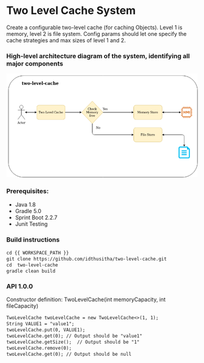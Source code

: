 # Two Level Cache System

Create a configurable two-level cache (for caching Objects).  Level 1 is memory, level 2 is file system.  Config params should let one specify the cache strategies and max sizes of level 1 and 2.


### High-level architecture diagram of the system, identifying all major components

![Test Image 1](https://github.com/idthusitha/two-level-cache/blob/master/doc/two-level-cache.png)


### Prerequisites:
   * Java 1.8
   * Gradle 5.0
   * Sprint Boot 2.2.7 
   * Junit Testing
   
   
### Build instructions   
	cd {{ WORKSPACE_PATH }}
	git clone https://github.com/idthusitha/two-level-cache.git
	cd  two-level-cache
	gradle clean build


### API 1.0.0

Constructor definition:
TwoLevelCache(int memoryCapacity, int fileCapacity)

	TwoLevelCache twoLevelCache = new TwoLevelCache<>(1, 1);
	String VALUE1 = "value1";
	twoLevelCache.put(0, VALUE1);
	twoLevelCache.get(0); // Output should be "value1"
	twoLevelCache.getSize();  // Output should be "1"
	twoLevelCache.remove(0);
	twoLevelCache.get(0); // Output should be null



